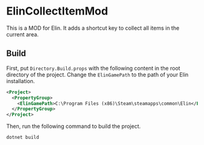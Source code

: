 # ElinCollectItemMod

This is a MOD for Elin. It adds a shortcut key to collect all items in the current area.

## Build

First, put `Directory.Build.props` with the following content in the root directory of the project.
Change the `ElinGamePath` to the path of your Elin installation.

```xml
<Project>
  <PropertyGroup>
    <ElinGamePath>C:\Program Files (x86)\Steam\steamapps\common\Elin</ElinGamePath>
  </PropertyGroup>
</Project>
```

Then, run the following command to build the project.

```console
dotnet build
```
